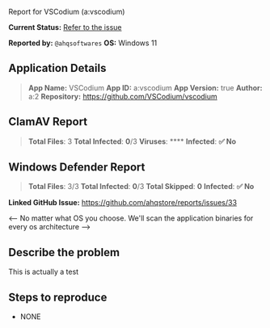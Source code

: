 Report for VSCodium (a:vscodium)

**Current Status:** [Refer to the issue](https://github.com/ahqstore/reports/issues/33)

**Reported by:** `@ahqsoftwares`
**OS:** Windows 11

## Application Details
> **App Name:** VSCodium
> **App ID:** a:vscodium
> **App Version:** true
> **Author:** a:2
> **Repository:** https://github.com/VSCodium/vscodium

## ClamAV Report
> **Total Files**:    3
> **Total Infected**: **0**/3
> **Viruses**:        ****
> **Infected**:       **✅ No**

## Windows Defender Report
> **Total Files**:    3/3
> **Total Infected**: **0**/3
> **Total Skipped**:  **0**
> **Infected**:       **✅ No**


**Linked GitHub Issue:** https://github.com/ahqstore/reports/issues/33

<-- No matter what OS you choose. We'll scan the application binaries for every os architecture -->

## Describe the problem

This is actually a test

## Steps to reproduce

- NONE
